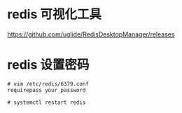 # redis 可视化工具
https://github.com/uglide/RedisDesktopManager/releases

# redis 设置密码
```
# vim /etc/redis/6379.conf
requirepass your_password

# systemctl restart redis
```
